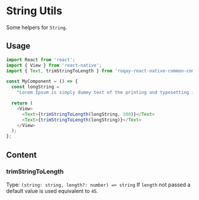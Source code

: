 # String Utils

Some helpers for `String`.

## Usage

```js
import React from 'react';
import { View } from 'react-native';
import { Text, trimStringToLength } from 'roqay-react-native-common-components';

const MyComponent = () => {
  const longString =
    "Lorem Ipsum is simply dummy text of the printing and typesetting industry. Lorem Ipsum has been the industry's standard dummy text ever since the 1500s, when an unknown printer took a galley of type and scrambled it to make a type specimen book. It has survived not only five centuries, but also the leap into electronic typesetting, remaining essentially unchanged. It was popularised in the 1960s with the release of Letraset sheets containing Lorem Ipsum passages, and more recently with desktop publishing software like Aldus PageMaker including versions of Lorem Ipsum.";

  return (
    <View>
      <Text>{trimStringToLength(longString, 100)}</Text>
      <Text>{trimStringToLength(longString)}</Text>
    </View>
  );
};
```

## Content

### trimStringToLength

Type: `(string: string, length?: number) => string`
If `length` not passed a default value is used equivalent to `45`.
